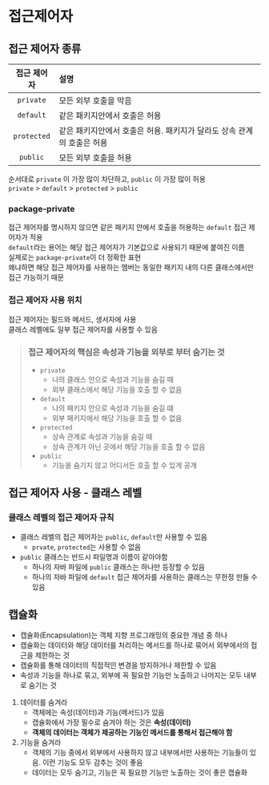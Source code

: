 # 접근제어자

## 접근 제어자 종류

|접근 제어자| 설명                                     |
|:------:|:---------------------------------------|
|`private`| 모든 외부 호출을 막음                           |
|`default`| 같은 패키지안에서 호출은 허용                       |
|`protected`| 같은 패키지안에서 호출은 허용. 패키지가 달라도 상속 관계의 호출은 허용|
|`public`| 모든 외부 호출을 허용                           |

순서대로 `private` 이 가장 많이 차단하고, `public` 이 가장 많이 허용 <br>
`private` > `default` > `protected` > `public`

### package-private
접근 제어자를 명시하지 않으면 같은 패키지 안에서 호출을 허용하는 `default` 접근 제어자가 적용 <br>
`default`라는 용어는 해당 접근 제어자가 기본값으로 사용되기 때문에 붙여진 이름 <br>
실제로는 `package-private`이 더 정확한 표현 <br>
왜냐하면 해당 접근 제어자를 사용하는 멤버는 동일한 패키지 내의 다른 클래스에서만 접근 가능하기 때문

### 접근 제어자 사용 위치
접근 제어자는 필드와 메서드, 생서자에 사용 <br>
클래스 레벨에도 일부 접근 제어자를 사용할 수 있음

> ### 접근 제어자의 핵심은 속성과 기능을 외부로 부터 숨기는 것
> + `private`
>   + 나의 클래스 안으로 속성과 기능을 숨길 때
>   + 외부 클래스에서 해당 기능을 호출 할 수 없음
> + `default`
>   + 나의 패키지 안으로 속성과 기능을 숨길 떄
>   + 외부 패키지에서 해당 기능을 호출 할 수 없음
> + `protected`
>   + 상속 관계로 속성과 기능을 숨길 때
>   + 상속 관계가 아닌 곳에서 해당 기능을 호출 할 수 없음
> + `public`
>   + 기능을 숨기지 않고 어디서든 호출 할 수 있게 공개

## 접근 제어자 사용 - 클래스 레벨

### 클래스 레벨의 접근 제어자 규칙
+ 클래스 레벨의 접근 제어자는 `public`, `default`만 사용할 수 있음
  + `prvate`, `protected`는 사용할 수 없음
+ `public` 클래스는 반드시 파일명과 이름이 같아야함
  + 하나의 자바 파일에 `public` 클래스는 하나만 등장할 수 있음
  + 하나의 자바 파일에 `default` 접근 제어자를 사용하는 클래스는 무한정 만들 수 있음

## 캡슐화
+ 캡슐화(Encapsulation)는 객체 지향 프로그래밍의 중요한 개념 중 하나
+ 캡슐화는 데이터와 해당 데이터를 처리하는 메서드를 하나로 묶어서 외부에서의 접근을 제한하는 것
+ 캡슐화를 통해 데이터의 직접적인 변경을 방지하거나 제한할 수 있음
+ 속성과 기능을 하나로 묶고, 외부에 꼭 필요한 기능만 노출하고 나머지는 모두 내부로 숨기는 것

1. 데이터를 숨겨라
   + 객체에는 속성(데이터)과 기능(메서드)가 있음
   + 캡슐화에서 가장 필수로 숨겨야 하는 것은 **속성(데이터)**
   + **객체의 데이터는 객체가 제공하는 기능인 메서드를 통해서 접근해야 함**
2. 기능을 숨겨라
   + 객체의 기능 중에서 외부에서 사용하지 않고 내부에서만 사용하는 기능들이 있음. 이런 기능도 모두 감추는 것이 좋음
   + 데이터는 모두 숨기고, 기능은 꼭 필요한 기능만 노출하는 것이 좋은 캡슐화

